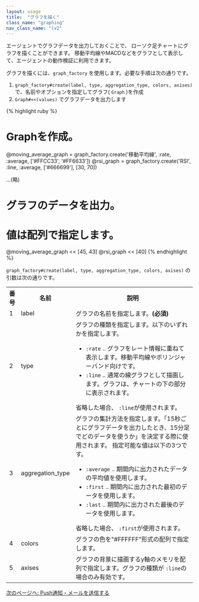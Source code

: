 ```yaml
---
layout: usage
title:  "グラフを描く"
class_name: "graphing"
nav_class_name: "lv2"
---
```


エージェントでグラフデータを出力しておくことで、 ローソク足チャートにグラフを描くことができます。
移動平均線やMACDなどをグラフとして表示して、エージェントの動作検証に利用できます。

グラフを描くには、`graph_factory` を使用します。必要な手順は次の通りです。

1. `graph_factory#create(label, type, aggregation_type, colors, axises)`で、名前やオプションを指定してグラフ( `Graph` )を作成
2. `Graph#<<(values)` でグラフデータを出力します

{% highlight ruby %}
# Graphを作成。
@moving_average_graph = graph_factory.create('移動平均線',
   :rate, :average, ['#FFCC33', '#FF6633'])
@rsi_graph = graph_factory.create('RSI',
    :line, :average, ['#666699'], [30, 70])

...(略)

# グラフのデータを出力。
# 値は配列で指定します。
@moving_average_graph << [45, 43]
@rsi_graph << [40]
{% endhighlight %}

`graph_factory#create(label, type, aggregation_type, colors, axises)` の引数は次の通りです。

<table>
  <tr>
    <th style="width: 6%">番号</th>
    <th style="width: 15%">名前</th>
    <th>説明</th>
  </tr>
  <tr>
    <td class="center">1</td>
    <td>label</td>
    <td>グラフの名前を指定します。<b>(必須)</b></td>
  </tr>
  <tr>
    <td class="center">2</td>
    <td>type</td>
    <td>
      グラフの種類を指定します。以下のいずれかを指定します。
      <ul>
        <li><code>:rate</code> .. グラフをレート情報に重ねて表示します。移動平均線やボリンジャーバンド向けです。</li>
        <li><code>:line</code> .. 通常の線グラフとして描画します。グラフは、チャートの下の部分に表示されます。</li>
      </ul>
      省略した場合、 <code>:line</code>が使用されます。
    </td>
  </tr>
  <tr>
    <td class="center">3</td>
    <td>aggregation_type</td>
    <td>
      グラフの集計方法を指定します。「15秒ごとにグラフデータを出力したとき、15分足でどのデータを使うか」を決定する際に使用されます。
      指定可能な値は以下の3つです。
      <ul>
        <li><code>:average</code> .. 期間内に出力されたデータの平均値を使用します。</li>
        <li><code>:first</code> .. 期間内に出力された最初のデータを使用します。</li>
        <li><code>:last</code> .. 期間内に出力された最後のデータを使用します。</li>
      </ul>
      省略した場合、 <code>:first</code>が使用されます。
    </td>
  </tr>
  <tr>
    <td class="center">4</td>
    <td>colors</td>
    <td>
      グラフの色を"#FFFFFF"形式の配列で指定します。
    </td>
  </tr>
  <tr>
    <td class="center">5</td>
    <td>axises</td>
    <td>
      グラフの背景に描画するy軸のメモリを配列で指定します。グラフの種類が <code>:line</code>の場合のみ有効です。
    </td>
  </tr>
</table>

<div class="next">
  <a href="020500_messaging.html">次のページへ: Push通知・メールを送信する</a>
</div>
